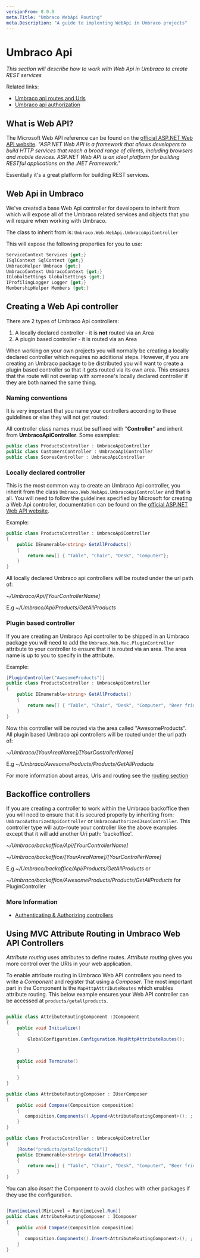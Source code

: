 ```yaml
---
versionFrom: 8.0.0
meta.Title: "Umbraco WebApi Routing"
meta.Description: "A guide to implenting WebApi in Umbraco projects"
---
```


# Umbraco Api

_This section will describe how to work with Web Api in Umbraco to create REST services_

Related links:

* [Umbraco api routes and Urls](routing.md)
* [Umbraco api authorization](authorization.md)

## What is Web API?
The Microsoft Web API reference can be found on the [official ASP.NET Web API website](https://www.asp.net/web-api). *"ASP.NET Web API is a framework that allows developers to build HTTP services that reach a broad range of clients, including browsers and mobile devices. ASP.NET Web API is an ideal platform for building RESTful applications on the .NET Framework."*

Essentially it's a great platform for building REST services.

## Web Api in Umbraco

We've created a base Web Api controller for developers to inherit from which will expose all of the Umbraco related services and objects that you will require when working with Umbraco.

The class to inherit from is: `Umbraco.Web.WebApi.UmbracoApiController`

This will expose the following properties for you to use:

```csharp
ServiceContext Services {get;}
ISqlContext SqlContext {get;}
UmbracoHelper Umbraco {get;}
UmbracoContext UmbracoContext {get;}
IGlobalSettings GlobalSettings {get;}
IProfilingLogger Logger {get;}
MembershipHelper Members {get;}
```

## Creating a Web Api controller

There are 2 types of Umbraco Api controllers:

1. A locally declared controller - it is **not** routed via an Area
1. A plugin based controller - it is routed via an Area

When working on your own projects you will normally be creating a locally declared controller which requires no additional steps. However, if you are creating an Umbraco package to be distributed you will want to create a plugin based controller so that it gets routed via its own area. This ensures that the route will not overlap with someone's locally declared controller if they are both named the same thing.

### Naming conventions

It is very important that you name your controllers according to these guidelines or else they will not get routed:

All controller class names must be suffixed with "**Controller**" and inherit from **UmbracoApiController**. Some examples:

```csharp
public class ProductsController : UmbracoApiController
public class CustomersController : UmbracoApiController
public class ScoresController : UmbracoApiController
```

### Locally declared controller

This is the most common way to create an Umbraco Api controller, you inherit from the class `Umbraco.Web.WebApi.UmbracoApiController` and that is all. You will need to follow the guidelines specified by Microsoft for creating a Web Api controller, documentation can be found on the [official ASP.NET Web API website](https://www.asp.net/web-api).

Example:

```csharp
public class ProductsController : UmbracoApiController
{
    public IEnumerable<string> GetAllProducts()
    {
        return new[] { "Table", "Chair", "Desk", "Computer"};
    }
}
```

All locally declared Umbraco api controllers will be routed under the url path of:

*~/Umbraco/Api/[YourControllerName]*

E.g *~/Umbraco/Api/Products/GetAllProducts*

### Plugin based controller

If you are creating an Umbraco Api controller to be shipped in an Umbraco package you will need to add the `Umbraco.Web.Mvc.PluginController` attribute to your controller to ensure that it is routed via an area. The area name is up to you to specify in the attribute.

Example:

```csharp
[PluginController("AwesomeProducts")]
public class ProductsController : UmbracoApiController
{
    public IEnumerable<string> GetAllProducts()
    {
        return new[] { "Table", "Chair", "Desk", "Computer", "Beer fridge" };
    }
}
```

Now this controller will be routed via the area called "AwesomeProducts". All plugin based Umbraco api controllers will be routed under the url path of:

*~/Umbraco/[YourAreaName]/[YourControllerName]*

E.g *~/Umbraco/AwesomeProducts/Products/GetAllProducts*

For more information about areas, Urls and routing see the [routing section](routing.md)

## Backoffice controllers

If you are creating a controller to work within the Umbraco backoffice then you will need to ensure that it is secured  properly by inheriting from: `UmbracoAuthorizedApiController` or `UmbracoAuthorizedJsonController`. This controller type will auto-route your controller like the above examples except that it will add another Uri path: 'backoffice'.


*~/Umbraco/backoffice/Api/[YourControllerName]*

*~/Umbraco/backoffice/[YourAreaName]/[YourControllerName]*


E.g
*~/Umbraco/backoffice/Api/Products/GetAllProducts* or

*~/Umbraco/backoffice/AwesomeProducts/Products/GetAllProducts* for PluginController

### More Information

* [Authenticating & Authorizing controllers](../Authorized/index.md)

## Using MVC Attribute Routing in Umbraco Web API Controllers

*Attribute routing* uses attributes to define routes. *Attribute routing* gives you more control over the URIs in your web application. 

To enable attribute routing in Umbraco Web API controllers you need to write a *Component* and register that using a *Composer*. The most important part in the Component is the `MapHttpAttributeRoutes` which enables attribute routing. This below example ensures your Web API controller can be accessed at `products/getallproducts`.

```csharp

public class AttributeRoutingComponent :IComponent
{
    public void Initialize()
    {
        GlobalConfiguration.Configuration.MapHttpAttributeRoutes();        
        
    }

    public void Terminate()
    {
        
    }
}

public class AttributeRoutingComposer : IUserComposer
{
    public void Compose(Composition composition)
    {
       composition.Components().Append<AttributeRoutingComponent>(); ;
    }
}

public class ProductsController : UmbracoApiController
{
    [Route("products/getallproducts")]
    public IEnumerable<string> GetAllProducts()
    {
        return new[] { "Table", "Chair", "Desk", "Computer", "Beer fridge" };
    }
}

```

You can also *Insert* the Component to avoid clashes with other packages if they use the configuration.

```csharp

[RuntimeLevel(MinLevel = RuntimeLevel.Run)]
public class AttributeRoutingComposer : IComposer
{
    public void Compose(Composition composition)
    {
       composition.Components().Insert<AttributeRoutingComponent>(); ;
    }
}

```
